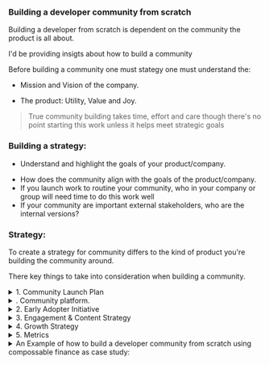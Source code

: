 ### Building a developer community from scratch

Building a developer from scratch is dependent on the community the product is all about.

I'd be providing insigts about how to build a community

Before building a community one must stategy one must understand the:

- Mission and Vision of the company.

- The product: Utility, Value and Joy.

> True community building takes time, effort and care though there's no point starting this work unless it helps meet strategic goals

### Building a strategy:

- Understand and highlight the goals of your product/company.

* How does the community align with the goals of the product/company.
* If you launch work to routine your community, who in your company or group will need time to do this work well
* If your community are important external stakeholders, who are the internal versions?

### Strategy:

To create a strategy for community differs to the kind of product you're building the community around.

There key things to take into consideration when building a community.

<details><summary>1. Community Launch Plan</summary>
<P>

#### The community Launch requires factors to take to consideration.

1. Defining the target audience.
2. The need of the audience. (Painpoint, Roadblocks)
3. The Value and solutions the product will provide.
4. Community Name.(Most cases the product name).
5. The community value statement.
</p>

</details>

<details>
    <summary>. Community platform.</summary>

</details>

<details>
    <summary>2. Early Adopter Initiative</summary>
    <p>
    <ol>
        <li> 1. What is an adopter</li>

        <li> 2. Who the product identify as an early adopter</li>
        <li> 3. Launch out period</li>
        <li> 4. Reach out via mail or anything</li>
        <li> 5. Onboarding process</li>
        <li> 7. BULABALU</li>
    </ol>
    </p>

</details>

<details><summary>3. Engagement & Content Strategy</summary>
<p>

#### Thingsto consider while creating a list.

- Content
- Conversations
- Community rewards
</p>

</details>

<details>
    <summary>4. Growth Strategy</summary>

</details>

<details>
    <summary>5. Metrics</summary>

</details>

<details>
    <summary>An Example of how to build a developer community from scratch using compossable finance as case study:</summary>
<p>

#### We can hide anything, even code!

```ruby
   puts "Hello World"
```

</p>
</details>

